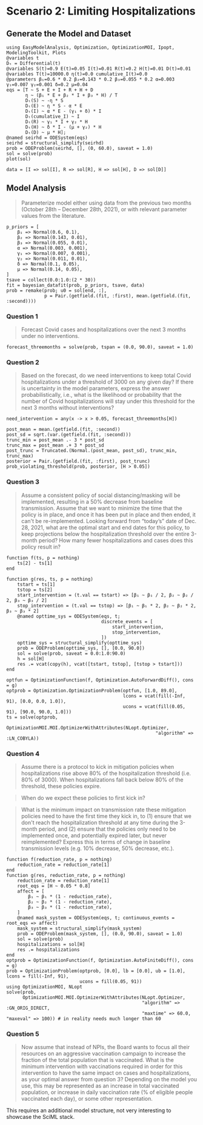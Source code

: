 # Scenario 2: Limiting Hospitalizations

## Generate the Model and Dataset

```@example scenario2
using EasyModelAnalysis, Optimization, OptimizationMOI, Ipopt, ModelingToolkit, Plots
@variables t
Dₜ = Differential(t)
@variables S(t)=0.9 E(t)=0.05 I(t)=0.01 R(t)=0.2 H(t)=0.01 D(t)=0.01
@variables T(t)=10000.0 η(t)=0.0 cumulative_I(t)=0.0
@parameters β₁=0.6 * 0.2 β₂=0.143 * 0.2 β₃=0.055 * 0.2 α=0.003 γ₁=0.007 γ₂=0.001 δ=0.2 μ=0.04
eqs = [T ~ S + E + I + R + H + D
       η ~ (β₁ * E + β₂ * I + β₃ * H) / T
       Dₜ(S) ~ -η * S
       Dₜ(E) ~ η * S - α * E
       Dₜ(I) ~ α * E - (γ₁ + δ) * I
       Dₜ(cumulative_I) ~ I
       Dₜ(R) ~ γ₁ * I + γ₂ * H
       Dₜ(H) ~ δ * I - (μ + γ₂) * H
       Dₜ(D) ~ μ * H];
@named seirhd = ODESystem(eqs)
seirhd = structural_simplify(seirhd)
prob = ODEProblem(seirhd, [], (0, 60.0), saveat = 1.0)
sol = solve(prob)
plot(sol)

data = [I => sol[I], R => sol[R], H => sol[H], D => sol[D]]
```

## Model Analysis

> Parameterize model either using data from the previous two months (October 28th – December 28th, 2021), or with relevant parameter values from the literature.

```@example scenario2
p_priors = [
    β₁ => Normal(0.6, 0.1),
    β₂ => Normal(0.143, 0.01),
    β₃ => Normal(0.055, 0.01),
    α => Normal(0.003, 0.001),
    γ₁ => Normal(0.007, 0.001),
    γ₂ => Normal(0.011, 0.01),
    δ => Normal(0.1, 0.05),
    μ => Normal(0.14, 0.05),
]
tsave = collect(0.0:1.0:(2 * 30))
fit = bayesian_datafit(prob, p_priors, tsave, data)
prob = remake(prob; u0 = sol[end, :],
              p = Pair.(getfield.(fit, :first), mean.(getfield.(fit, :second))))
```

### Question 1

> Forecast Covid cases and hospitalizations over the next 3 months under no interventions.

```@example scenario2
forecast_threemonths = solve(prob, tspan = (0.0, 90.0), saveat = 1.0)
```

### Question 2

> Based on the forecast, do we need interventions to keep total Covid hospitalizations under a threshold of 3000 on any given day? If there is uncertainty in the model parameters, express the answer probabilistically, i.e., what is the likelihood or probability that the number of Covid hospitalizations will stay under this threshold for the next 3 months without interventions?

```@example scenario2
need_intervention = any(x -> x > 0.05, forecast_threemonths[H])

post_mean = mean.(getfield.(fit, :second))
post_sd = sqrt.(var.(getfield.(fit, :second)))
trunc_min = post_mean .- 3 * post_sd
trunc_max = post_mean .+ 3 * post_sd
post_trunc = Truncated.(Normal.(post_mean, post_sd), trunc_min, trunc_max)
posterior = Pair.(getfield.(fit, :first), post_trunc)
prob_violating_threshold(prob, posterior, [H > 0.05])
```

### Question 3

> Assume a consistent policy of social distancing/masking will be implemented, resulting in a 50% decrease from baseline transmission. Assume that we want to minimize the time that the policy is in place, and once it has been put in place and then ended, it can't be re-implemented. Looking forward from “today’s” date of Dec. 28, 2021, what are the optimal start and end dates for this policy, to keep projections below the hospitalization threshold over the entire 3-month period? How many fewer hospitalizations and cases does this policy result in?

```@example scenario2
function f(ts, p = nothing)
    ts[2] - ts[1]
end

function g(res, ts, p = nothing)
    tstart = ts[1]
    tstop = ts[2]
    start_intervention = (t.val == tstart) => [β₁ ~ β₁ / 2, β₂ ~ β₂ / 2, β₃ ~ β₃ / 2]
    stop_intervention = (t.val == tstop) => [β₁ ~ β₁ * 2, β₂ ~ β₂ * 2, β₃ ~ β₃ * 2]
    @named opttime_sys = ODESystem(eqs, t;
                                   discrete_events = [
                                       start_intervention,
                                       stop_intervention,
                                   ])
    opttime_sys = structural_simplify(opttime_sys)
    prob = ODEProblem(opttime_sys, [], [0.0, 90.0])
    sol = solve(prob, saveat = 0.0:1.0:90.0)
    h = sol[H]
    res .= vcat(copy(h), vcat([tstart, tstop], [tstop > tstart]))
end

optfun = OptimizationFunction(f, Optimization.AutoForwardDiff(), cons = g)
optprob = Optimization.OptimizationProblem(optfun, [1.0, 89.0],
                                           lcons = vcat(fill(-Inf, 91), [0.0, 0.0, 1.0]),
                                           ucons = vcat(fill(0.05, 91), [90.0, 90.0, 1.0]))
ts = solve(optprob,
           OptimizationMOI.MOI.OptimizerWithAttributes(NLopt.Optimizer,
                                                       "algorithm" => :LN_COBYLA))
```

### Question 4

> Assume there is a protocol to kick in mitigation policies when hospitalizations rise above 80% of the hospitalization threshold (i.e. 80% of 3000). When hospitalizations fall back below 80% of the threshold, these policies expire.

> When do we expect these policies to first kick in?

> What is the minimum impact on transmission rate these mitigation policies need to have the first time they kick in, to (1) ensure that we don't reach the hospitalization threshold at any time during the 3-month period, and (2) ensure that the policies only need to be implemented once, and potentially expired later, but never reimplemented? Express this in terms of change in baseline transmission levels (e.g. 10% decrease, 50% decrease, etc.).

```@example scenario2
function f(reduction_rate, p = nothing)
    reduction_rate = reduction_rate[1]
end
function g(res, reduction_rate, p = nothing)
    reduction_rate = reduction_rate[1]
    root_eqs = [H ~ 0.05 * 0.8]
    affect = [
        β₁ ~ β₁ * (1 - reduction_rate),
        β₂ ~ β₂ * (1 - reduction_rate),
        β₃ ~ β₃ * (1 - reduction_rate),
    ]
    @named mask_system = ODESystem(eqs, t; continuous_events = root_eqs => affect)
    mask_system = structural_simplify(mask_system)
    prob = ODEProblem(mask_system, [], (0.0, 90.0), saveat = 1.0)
    sol = solve(prob)
    hospitalizations = sol[H]
    res .= hospitalizations
end
optprob = OptimizationFunction(f, Optimization.AutoFiniteDiff(), cons = g)
prob = OptimizationProblem(optprob, [0.0], lb = [0.0], ub = [1.0], lcons = fill(-Inf, 91),
                           ucons = fill(0.05, 91))
using OptimizationMOI, NLopt
solve(prob,
      OptimizationMOI.MOI.OptimizerWithAttributes(NLopt.Optimizer,
                                                  "algorithm" => :GN_ORIG_DIRECT,
                                                  "maxtime" => 60.0, "maxeval" => 100)) # in reality needs much longer than 60
```

### Question 5

> Now assume that instead of NPIs, the Board wants to focus all their resources on an aggressive vaccination campaign to increase the fraction of the total population that is vaccinated. What is the minimum intervention with vaccinations required in order for this intervention to have the same impact on cases and hospitalizations, as your optimal answer from question 3? Depending on the model you use, this may be represented as an increase in total vaccinated population, or increase in daily vaccination rate (% of eligible people vaccinated each day), or some other representation.

This requires an additional model structure, not very interesting to showcase the SciML stack.
